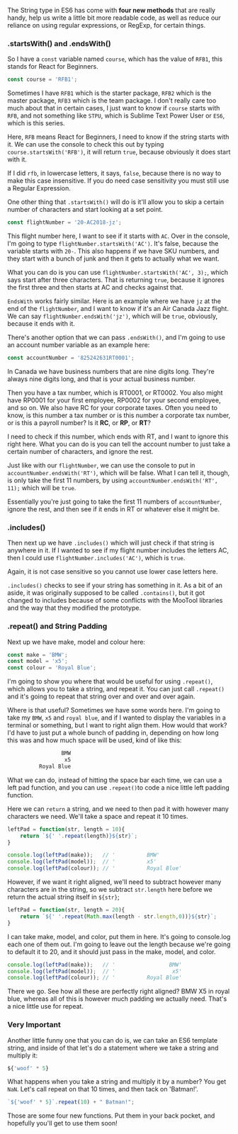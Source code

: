 The String type in ES6 has come with **four new methods** that are really handy, help us write a little bit more readable code, as well as reduce our reliance on using regular expressions, or RegExp, for certain things.


### .startsWith() and .endsWith() 

So I have a `const` variable named `course`, which has the value of `RFB1`, this stands for React for Beginners. 

```js
const course = 'RFB1';
```

Sometimes I have `RFB1` which is the starter package, `RFB2` which is the master package, `RFB3` which is the team package. I don't really care too much about that in certain cases, I just want to know if `course` starts with `RFB`, and not something like `STPU`, which is Sublime Text Power User or `ES6`, which is this series.

Here, `RFB` means React for Beginners, I need to know if the string starts with it. We can use the console to check this out by typing `course.startsWith('RFB')`, it will return `true`, because obviously it does start with it. 

If I did `rfb`, in lowercase letters, it says, `false`, because there is no way to make this case insensitive. If you do need case sensitivity you must still use a Regular Expression.

One other thing that `.startsWith()`  will do is it'll allow you to skip a certain number of characters and start looking at a set point.

```js
const flightNumber = '20-AC2018-jz';
```

This flight number here, I want to see if it starts with `AC`. Over in the console, I'm going to type `flightNumber.startsWith('AC')`. It's false, because the variable starts with `20-`. This also happens if we have SKU numbers, and they start with a bunch of junk and then it gets to actually what we want. 

What you can do is you can use `flightNumber.startsWith('AC', 3);`, which says start after three characters. That is returning `true`, because it ignores the first three and then starts at AC and checks against that.

`EndsWith` works fairly similar. Here is an example where we have `jz` at the end of the `flightNumber`, and I want to know if it's an Air Canada Jazz flight. We can say `flightNumber.endsWith('jz')`, which will be `true`, obviously, because it ends with it. 

There's another option that we can pass `.endsWith()`, and I'm going to use an account number variable as an example here:

```js 
const accountNumber = '825242631RT0001';
```
In Canada we have business numbers that are nine digits long. They're always nine digits long, and that is your actual business number. 

Then you have a tax number, which is RT0001, or RT0002. You also might have RP0001 for your first employee, RP0002 for your second employee, and so on. We also have RC for your corporate taxes. Often you need to know, is this number a tax number or is this number a corporate tax number, or is this a payroll number? Is it **RC**, or **RP**, or **RT**?

I need to check if this number, which ends with RT, and I want to ignore this right here. What you can do is you can tell the account number to just take a certain number of characters, and ignore the rest. 

Just like with our `flightNumber`, we can use the console to put in `accountNumber.endsWith('RT')`, which will be false. What I can tell it, though, is only take the first 11 numbers, by using `accountNumber.endsWith('RT', 11);` which will be `true`.
 
 Essentially you're just going to take the first 11 numbers of `accountNumber`, ignore the rest, and then see if it ends in RT or whatever else it might be.

### .includes()

Then next up we have `.includes()` which will just check if that string is anywhere in it. If I wanted to see if my flight number includes the letters AC, then I could use `flightNumber.includes('AC')`, which is `true`. 

Again, it is not case sensitive so you cannot use lower case letters here.

`.includes()` checks to see if your string has something in it. As a bit of an aside, it was originally supposed to be called `.contains()`, but it got changed to includes because of some conflicts with the MooTool libraries and the way that they modified the prototype.


### .repeat() and String Padding

Next up we have make, model and colour here:

```js
const make = 'BMW';
const model = 'x5';
const colour = 'Royal Blue';
```

I'm going to show you where that would be useful for using `.repeat()`, which allows you to take a string, and repeat it. You can just call `.repeat()` and it's going to repeat that string over and over and over again.

Where is that useful? Sometimes we have some words here. I'm going to take my `BMW`, `x5` and `royal blue`, and if I wanted to display the variables in a terminal or something, but I want to right align them. How would that work? I'd have to just put a whole bunch of padding in, depending on how long this was and how much space will be used, kind of like this:

```js
                 BMW
                  x5
          Royal Blue
```

What we can do, instead of hitting the space bar each time, we can use a left pad function, and you can use `.repeat()`to code a nice little left padding function. 

Here we can `return` a string, and we need to then pad it with however many characters we need. We'll take a space and repeat it 10 times. 

```js
leftPad = function(str, length = 10){
    return `${' '.repeat(length)}${str}`;
}

console.log(leftPad(make));   // '          BMW'
console.log(leftPad(model));  // '          x5'
console.log(leftPad(colour)); // '          Royal Blue'
```

However, if we want it right aligned, we'll need to subtract however many characters are in the string, so we subtract `str.length` here before we return the actual string itself in `${str}`;

```js
leftPad = function(str, length = 20){
    return `${' '.repeat(Math.max(length - str.length,0))}${str}`;
}
```

I can take make, model, and color, put them in here. It's going to console.log each one of them out. I'm going to leave out the length because we're going to default it to 20, and it should just pass in the make, model, and color.

```js
console.log(leftPad(make));   // '                 BMW'
console.log(leftPad(model));  // '                  x5'
console.log(leftPad(colour)); // '          Royal Blue'
```

There we go. See how all these are perfectly right aligned? BMW X5 in royal blue, whereas all of this is however much padding we actually need. That's a nice little use for repeat. 

### Very Important

Another little funny one that you can do is, we can take an ES6 template string, and inside of that let's do a statement where we take a string and multiply it:

```js
${'woof' * 5}
```

What happens when you take a string and multiply it by a number? You get `NaN`. Let's call repeat on that 10 times, and then tack on 'Batman!'. 

```js
`${'woof' * 5}`.repeat(10) + " Batman!";
```

Those are some four new functions. Put them in your back pocket, and hopefully you'll get to use them soon!
